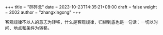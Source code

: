 +++
title = "碎碎念"
date = 2023-10-23T14:35:21+08:00
draft = false
weight = 2002
author = "zhangxingong"
+++

客观规律不以人的意志为转移，什么是客观规律，归根到底也是一句话：一切以时间、地点和条件为转移。


